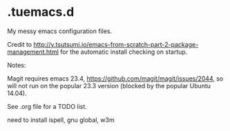 # .tuemacs.d
My messy emacs configuration files.

Credit to http://y.tsutsumi.io/emacs-from-scratch-part-2-package-management.html for the automatic install checking on startup. 

Notes:

Magit requires emacs 23.4, https://github.com/magit/magit/issues/2044, so will not run on the popular 23.3 version (blocked by the popular Ubuntu 14.04).

See .org file for a TODO list. 

need to install ispell, gnu global, w3m
